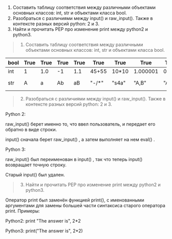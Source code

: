 1. Составить таблицу соответствия между различными объектами основных классов: int, str и объектами класса bool.
2. Разобраться с различиями между input() и raw_input(). Также в контексте разных версий python: 2 и 3.
3. Найти и прочитать PEP про изменение print между python2 и python3.


>1. Составить таблицу соответствия между различными объектами основных классов: int, str и объектами класса bool.


bool | True | True | True | True | True | True | True | True | True | False | False
--- | --- | --- | --- |--- |--- |--- |--- |--- |--- |--- |---
int | 1 | 1.0 | -1 | 1.1 | 45+55 | 10*10 | 1.000001 | 0.777 | -1.0 | 0.0 | 0
str | A | a | Ab | aB | "-/*" | "s4a" | "A,B" | "A+B" | ZxC | "" | *отсутствие символа*


>2. Разобраться с различиями между input() и raw_input(). Также в контексте разных версий python: 2 и 3.

 Python 2:
 
raw_input() берет именно то, что ввел пользователь, и передает его обратно в виде строки.

input() сначала берет raw_input() , а затем выполняет на нем eval() .

 Python 3:
 
raw_input() был переименован в input() , так что теперь input() возвращает точную строку.

Старый input() был удален.

>3. Найти и прочитать PEP про изменение print между python2 и python3.

Оператор print был заменён функцией print(), с именованными аргументами для замены большей части синтаксиса старого оператора print. 
Примеры:

Python2: print "The answer is", 2*2

Python3: print("The answer is", 2*2)
